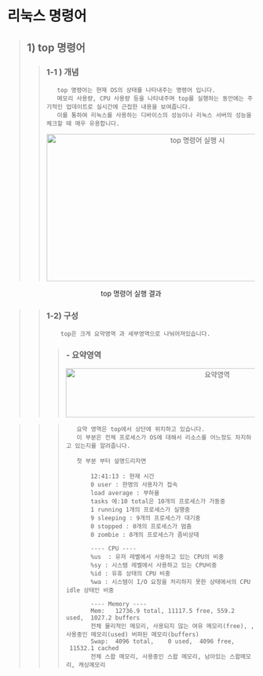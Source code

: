 # **리눅스 명령어**


  > ## 1) top 명령어
  >> ### 1-1 ) 개념
  >>        top 명령어는 현재 OS의 상태를 나타내주는 명령어 입니다. 
  >>        메모리 사용량, CPU 사용량 등을 나타내주며 top를 실행하는 동안에는 주기적인 업데이트로 실시간에 근접한 내용을 보여줍니다. 
  >>        이를 통하여 리눅스를 사용하는 디바이스의 성능이나 리눅스 서버의 성능을 체크할 때 매우 유용합니다.
  >> <p align="center"> <img src="https://user-images.githubusercontent.com/80958395/172034056-07b2679c-f21f-4e9e-8619-38281783cf69.PNG"  alt="top 명령어 실행 시"  width="600" height="300"/> 
  
   <p align="center"> top 명령어 실행 결과
                                                                                                                                         
 >> ### 1-2) 구성      
 >>         top은 크게 요약영역 과 세부영역으로 나눠어져있습니다.
 >>> ### - 요약영역 
 >>> <p align="center"> <img src="https://user-images.githubusercontent.com/80958395/172034799-e976ab49-8800-4eec-9a2c-916951029081.png"  alt=" 요약영역"  width="600" height="100"/>
   
 >>>        요약 영역은 top에서 상단에 위치하고 있습니다.
 >>>        이 부분은 전체 프로세스가 OS에 대해서 리소스를 어느정도 차지하고 있는지를 알려줍니다. 
 >>>        
 >>>        첫 부분 부터 설명드리자면
 >>>
 >>>            12:41:13 : 현재 시간 
 >>>            0 user : 한명의 사용자가 접속
 >>>            load average : 부하율
 >>>            tasks 에:10 total은 10개의 프로세스가 가동중
 >>>            1 running 1개의 프로세스가 실행중 
 >>>            9 sleeping : 9개의 프로세스가 대기중
 >>>            0 stopped : 0개의 프로세스가 멈춤
 >>>            0 zombie : 0개의 프로세스가 좀비상태
 >>>
 >>>            ---- CPU ----
 >>>            %us  : 유저 레벨에서 사용하고 있는 CPU의 비중
 >>>            %sy : 시스템 레벨에서 사용하고 있는 CPU비중
 >>>            %id : 유휴 상태의 CPU 비중
 >>>            %wa : 시스템이 I/O 요청을 처리하지 못한 상태에서의 CPU idle 상태인 비중
 >>>
 >>>            ---- Memory ----
 >>>            Mem:   12736.9 total, 11117.5 free, 559.2 used,  1027.2 buffers 
 >>>            전체 물리적인 메모리, 사용되지 않는 여유 메모리(free), , 사용중인 메모리(used) 버퍼된 메모리(buffers)
 >>>            Swap:  4096 total,    0 used,  4096 free,  11532.1 cached 
 >>>            전체 스왑 메모리, 사용중인 스왑 메모리, 남아있는 스왑메모리, 캐싱메모리
